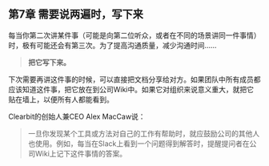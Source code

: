 ## 第7章 需要说两遍时，写下来
每当你第二次讲某件事（可能是向第二位听众，或者在不同的场景讲同一件事情）时，极有可能还会有第三次。为了提高沟通质量，减少沟通时间……
> **把它写下来。**

下次需要再讲这件事的时候，可以直接把文档分享给对方。如果团队中所有成员都应该知道这件事，把它放在到公司Wiki中。如果它对组织来说意义重大，就把它贴在墙上，以便所有人都能看到。

Clearbit的创始人兼CEO Alex MacCaw说：

> 一旦你发现某个工具或方法对自己的工作有帮助时，就应鼓励公司的其他人也使用。例如，每当在Slack上看到一个问题得到解答时，提醒提问者在公司Wiki上记下这件事情的答案。
